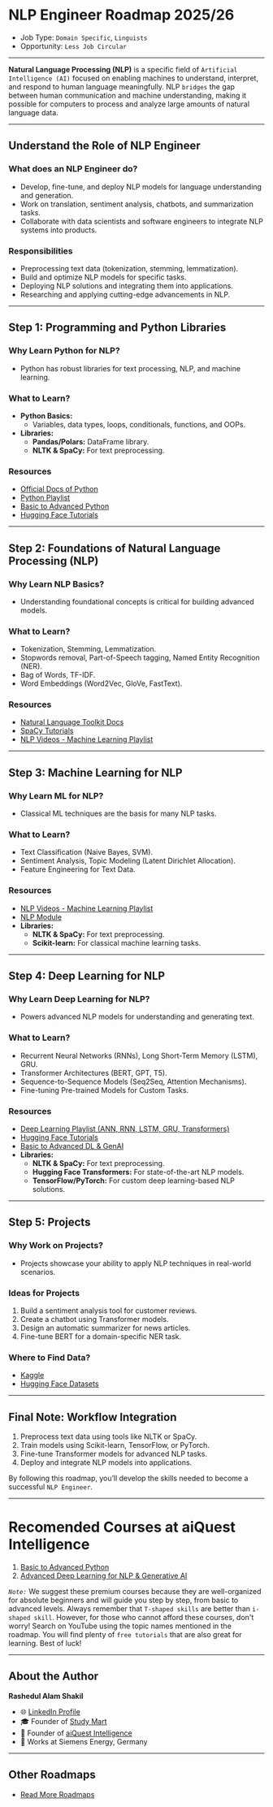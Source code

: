 # NLP Engineer Roadmap 2025/26

- Job Type: `Domain Specific`, `Linguists`
- Opportunity: `Less Job Circular`

---

**Natural Language Processing (NLP)** is a specific field of `Artificial Intelligence (AI)` focused on enabling machines to understand, interpret, and respond to human language meaningfully. NLP `bridges` the gap between human communication and machine understanding, making it possible for computers to process and analyze large amounts of natural language data.

---
## **Understand the Role of NLP Engineer**

### **What does an NLP Engineer do?**
- Develop, fine-tune, and deploy NLP models for language understanding and generation.
- Work on translation, sentiment analysis, chatbots, and summarization tasks.
- Collaborate with data scientists and software engineers to integrate NLP systems into products.

### **Responsibilities**
- Preprocessing text data (tokenization, stemming, lemmatization).
- Build and optimize NLP models for specific tasks.
- Deploying NLP solutions and integrating them into applications.
- Researching and applying cutting-edge advancements in NLP.

---

## **Step 1: Programming and Python Libraries**

### **Why Learn Python for NLP?**
- Python has robust libraries for text processing, NLP, and machine learning.

### **What to Learn?**
- **Python Basics:**
  - Variables, data types, loops, conditionals, functions, and OOPs.
- **Libraries:**
  - **Pandas/Polars:** DataFrame library.
  - **NLTK & SpaCy:** For text preprocessing.

### **Resources**
- [Official Docs of Python](https://docs.python.org/3/tutorial/index.html)
- [Python Playlist](https://www.youtube.com/playlist?list=PLKdU0fuY4OFf7qj4eoBtvALAB_Ml2rN0V)
- [Basic to Advanced Python](https://aiquest.org/courses/become-a-python-developer/)
- [Hugging Face Tutorials](https://huggingface.co/transformers/)

---

## **Step 2: Foundations of Natural Language Processing (NLP)**

### **Why Learn NLP Basics?**
- Understanding foundational concepts is critical for building advanced models.

### **What to Learn?**
- Tokenization, Stemming, Lemmatization.
- Stopwords removal, Part-of-Speech tagging, Named Entity Recognition (NER).
- Bag of Words, TF-IDF.
- Word Embeddings (Word2Vec, GloVe, FastText).

### **Resources**
- [Natural Language Toolkit Docs](https://www.nltk.org/)
- [SpaCy Tutorials](https://spacy.io/)
- [NLP Videos - Machine Learning Playlist](https://www.youtube.com/playlist?list=PLKdU0fuY4OFfWY36nDJDlI26jXwInSm8f)

---

## **Step 3: Machine Learning for NLP**

### **Why Learn ML for NLP?**
- Classical ML techniques are the basis for many NLP tasks.

### **What to Learn?**
- Text Classification (Naive Bayes, SVM).
- Sentiment Analysis, Topic Modeling (Latent Dirichlet Allocation).
- Feature Engineering for Text Data.

### **Resources**
- [NLP Videos - Machine Learning Playlist](https://www.youtube.com/playlist?list=PLKdU0fuY4OFfWY36nDJDlI26jXwInSm8f)
- [NLP Module](https://aiquest.org/courses/data-science-machine-learning/)
- **Libraries:**
  - **NLTK & SpaCy:** For text preprocessing.
  - **Scikit-learn:** For classical machine learning tasks.
---

## **Step 4: Deep Learning for NLP**

### **Why Learn Deep Learning for NLP?**
- Powers advanced NLP models for understanding and generating text.

### **What to Learn?**
- Recurrent Neural Networks (RNNs), Long Short-Term Memory (LSTM), GRU.
- Transformer Architectures (BERT, GPT, T5).
- Sequence-to-Sequence Models (Seq2Seq, Attention Mechanisms).
- Fine-tuning Pre-trained Models for Custom Tasks.

### **Resources**
- [Deep Learning Playlist (ANN, RNN, LSTM, GRU, Transformers)](https://www.youtube.com/playlist?list=PLKdU0fuY4OFdFUCFcUp-7VD4bLXr50hgb)
- [Hugging Face Tutorials](https://huggingface.co/transformers/)
- [Basic to Advanced DL & GenAI](https://aiquest.org/courses/deep-learning-and-generative-ai/)
- **Libraries:**
  - **NLTK & SpaCy:** For text preprocessing.
  - **Hugging Face Transformers:** For state-of-the-art NLP models.
  - **TensorFlow/PyTorch:** For custom deep learning-based NLP solutions.
---

## **Step 5: Projects**

### **Why Work on Projects?**
- Projects showcase your ability to apply NLP techniques in real-world scenarios.

### **Ideas for Projects**
1. Build a sentiment analysis tool for customer reviews.
2. Create a chatbot using Transformer models.
3. Design an automatic summarizer for news articles.
4. Fine-tune BERT for a domain-specific NER task.

### **Where to Find Data?**
- [Kaggle](https://www.kaggle.com/datasets)
- [Hugging Face Datasets](https://huggingface.co/datasets)

---

## **Final Note: Workflow Integration**
1. Preprocess text data using tools like NLTK or SpaCy.
2. Train models using Scikit-learn, TensorFlow, or PyTorch.
3. Fine-tune Transformer models for advanced NLP tasks.
4. Deploy and integrate NLP models into applications.

By following this roadmap, you’ll develop the skills needed to become a successful `NLP Engineer`.

---
# Recomended Courses at aiQuest Intelligence
1. [Basic to Advanced Python](https://aiquest.org/courses/become-a-python-developer/)
2. [Advanced Deep Learning for NLP & Generative AI](https://aiquest.org/courses/deep-learning-and-generative-ai/)

*`Note:`* We suggest these premium courses because they are well-organized for absolute beginners and will guide you step by step, from basic to advanced levels. Always remember that `T-shaped skills` are better than `i-shaped skill`. However, for those who cannot afford these courses, don't worry! Search on YouTube using the topic names mentioned in the roadmap. You will find plenty of `free tutorials` that are also great for learning. Best of luck!

---

## About the Author
**Rashedul Alam Shakil**  
- 🌐 [LinkedIn Profile](https://www.linkedin.com/in/kmrashedulalam/)  
- 🎓 Founder of [Study Mart](https://www.youtube.com/@StudyMart)  
- 🤖 Founder of [aiQuest Intelligence](https://aiquest.org/)  
- 💼 Works at Siemens Energy, Germany  

---

## Other Roadmaps
- [Read More Roadmaps](https://github.com/rashakil-ds/Roadmap-Docs)

